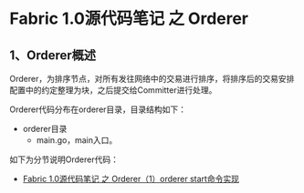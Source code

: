 # Fabric 1.0源代码笔记 之 Orderer

## 1、Orderer概述

Orderer，为排序节点，对所有发往网络中的交易进行排序，将排序后的交易安排配置中的约定整理为块，之后提交给Committer进行处理。

Orderer代码分布在orderer目录，目录结构如下：

* orderer目录
	* main.go，main入口。
	
如下为分节说明Orderer代码：
	
* [Fabric 1.0源代码笔记 之 Orderer（1）orderer start命令实现](orderer_start.md)